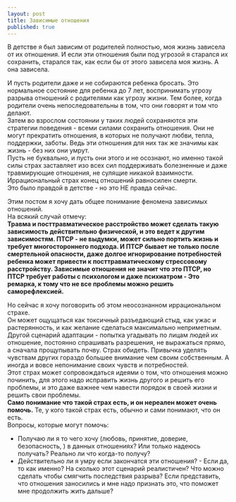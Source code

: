 ```yaml
---
layout: post
title: Зависимые отношения
published: true
---
```

В детстве я был зависим от родителей полностью, моя жизнь зависела от их отношения. И если эти отношения были под угрозой я старался их сохранить, старался так, как если бы от этого зависела моя жизнь. А она зависела.

И пусть родители даже и не собираются ребенка бросать. Это нормальное состояние для ребенка до 7 лет, воспринимать угрозу разрыва отношений с родителями как угрозу жизни. Тем более, когда родители очень непоследовательны в том, что они говорят и том что делают.\
Затем во взрослом состоянии у таких людей сохраняются эти стратегии поведения - всеми силами сохранить отношения. Они не могут прекратить отношения, в которых не получают любви, тепла, поддержки, заботы. Ведь эти отношения для них так же значимы как жизнь - без них они умрут.\
Пусть не буквально, и пусть они этого и не осознают, но именно такой силы страх заставляет изо всех сил поддерживать болезненные и даже травмирующие отношения, не сулящие никакой взаимности.\
Иррациональный страх конец отношений равносилен смерти.\
Это было правдой в детстве - но это НЕ правда сейчас.

Этим постом я хочу дать общее понимание феномена зависимых отношений.\
На всякий случай отмечу:\
**Травма и посттравматическое расстройство может сделать такую зависимость действительно физической, и это ведет к другим зависимостям. ПТСР - не выдумки, может сильно портить жизнь и требует многостороннего подхода. И ПТСР бывает не только после смертельной опасности, даже долгое игнорирование потребностей ребенка может привести к посттравматическому стрессовому расстройству. Зависимые отношения не значит что это ПТСР, но ПТСР требует работы с психологом и даже психиатром - Это ремарка, к тому что не все проблемы можно решить саморефлексией.**

Но сейчас я хочу поговорить об этом неосознанном иррациональном страхе.\
Он может ощущаться как токсичный разъедающий стыд, как ужас и растерянность, и как желание сделаться максимально неприметным.\
Другой сценарий адаптации - попытка угадывать по лицам людей их отношение, постоянно спрашивать разрешения, не выражаться прямо, а сначала прощупывать почву. Страх обидеть. Привычка уделять чувствам других гораздо большее внимание чем своим собственным. А иногда и вовсе непонимание своих чувств и потребностей.\
Этот страх может сопровождаться идеями о том, что отношения можно починить, для этого надо исправить жизнь другого и решить его проблемы, и это даже важнее чем навести порядок в своей жизни и решить свои проблемы.\
**Само понимание что такой страх есть, и он нереален может очень помочь.** Те, у кого такой страх есть, обычно и сами понимают, что он есть.\
Вопросы, которые могут помочь:
- Получаю ли я то чего хочу (любовь, принятие, доверие, безопасность, ) в данных отношениях? Или только надеюсь получать? Реально ли что когда-то получу?
- Действительно ли я умру если закончатся эти отношения? - Если да, то как именно? На сколько этот сценарий реалистичен? Что можно сделать чтобы смягчить последствия разрыва? Если представить, что отношения заносились и мне надо признать это, что поможет мне продолжить жить дальше?
